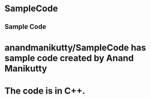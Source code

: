 # SampleCode
## Sample Code

# anandmanikutty/SampleCode has sample code created by Anand Manikutty
#
# The code is in C++.
